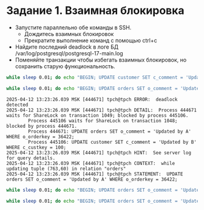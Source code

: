 # Задание 1. Взаимная блокировка

* Запустите параллельно обе команды в SSH.
  * Дождитесь взаимных блокировок
  * Прекратите выполнение команд с помощью ctrl+c
* Найдите последний deadlock в логе БД /var/log/postgresql/postgresql-17-main.log
* Поменяйте транзакции чтобы избегать взаимных блокировок, но сохранить старую функциональность.

```bash
while sleep 0.01; do echo "BEGIN; UPDATE customer SET c_comment = 'Updated by A' WHERE c_custkey = 100; UPDATE orders SET o_comment = 'Updated by A' WHERE o_orderkey = 36422; COMMIT;"; done | psql -U tpch

while sleep 0.01; do echo "BEGIN; UPDATE orders SET o_comment = 'Updated by B' WHERE o_orderkey = 36422; UPDATE customer SET c_comment = 'Updated by B' WHERE c_custkey = 100; COMMIT;"; done | psql -U tpch
```

```
2025-04-12 13:23:26.039 MSK [444671] tpch@tpch ERROR:  deadlock detected
2025-04-12 13:23:26.039 MSK [444671] tpch@tpch DETAIL:  Process 444671 waits for ShareLock on transaction 1049; blocked by process 445106.
        Process 445106 waits for ShareLock on transaction 1048; blocked by process 444671.
        Process 444671: UPDATE orders SET o_comment = 'Updated by A' WHERE o_orderkey = 36422;
        Process 445106: UPDATE customer SET c_comment = 'Updated by B' WHERE c_custkey = 100;
2025-04-12 13:23:26.039 MSK [444671] tpch@tpch HINT:  See server log for query details.
2025-04-12 13:23:26.039 MSK [444671] tpch@tpch CONTEXT:  while updating tuple (763,60) in relation "orders"
2025-04-12 13:23:26.039 MSK [444671] tpch@tpch STATEMENT:  UPDATE orders SET o_comment = 'Updated by A' WHERE o_orderkey = 36422;
```

```bash
while sleep 0.01; do echo "BEGIN; UPDATE orders SET o_comment = 'Updated by A' WHERE o_orderkey = 36422; UPDATE customer SET c_comment = 'Updated by A' WHERE c_custkey = 100; COMMIT;"; done | psql -U tpch

while sleep 0.01; do echo "BEGIN; UPDATE orders SET o_comment = 'Updated by B' WHERE o_orderkey = 36422; UPDATE customer SET c_comment = 'Updated by B' WHERE c_custkey = 100; COMMIT;"; done | psql -U tpch
```
